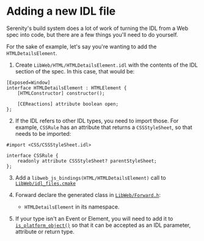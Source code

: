 # Adding a new IDL file

Serenity's build system does a lot of work of turning the IDL from a Web spec into code, but there are a few things you'll need to do yourself.

For the sake of example, let's say you're wanting to add the `HTMLDetailsElement`.

1. Create `LibWeb/HTML/HTMLDetailsElement.idl` with the contents of the IDL section of the spec. In this case, that would be:

```webidl
[Exposed=Window]
interface HTMLDetailsElement : HTMLElement {
    [HTMLConstructor] constructor();

    [CEReactions] attribute boolean open;
};
```

2. If the IDL refers to other IDL types, you need to import those. For example, `CSSRule` has an attribute that returns a `CSSStyleSheet`, so that needs to be imported:

```webidl
#import <CSS/CSSStyleSheet.idl>

interface CSSRule {
    readonly attribute CSSStyleSheet? parentStyleSheet;
};
```

3. Add a `libweb_js_bindings(HTML/HTMLDetailsElement)` call to [`LibWeb/idl_files.cmake`](../../Userland/Libraries/LibWeb/idl_files.cmake)

4. Forward declare the generated class in [`LibWeb/Forward.h`](../../Userland/Libraries/LibWeb/Forward.h):

    - `HTMLDetailsElement` in its namespace.

5. If your type isn't an Event or Element, you will need to add it to [`is_platform_object()`](../../Meta/Lagom/Tools/CodeGenerators/LibWeb/BindingsGenerator/IDLGenerators.cpp)
   so that it can be accepted as an IDL parameter, attribute or return type.
